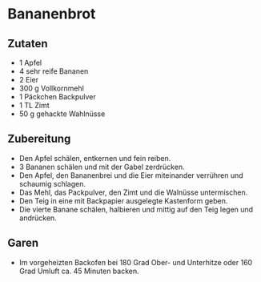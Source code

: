 # Bananenbrot

## Zutaten
* 1 Apfel
* 4 sehr reife Bananen
* 2 Eier
* 300 g Vollkornmehl
* 1 Päckchen Backpulver
* 1 TL Zimt
* 50 g gehackte Wahlnüsse

## Zubereitung
* Den Apfel schälen, entkernen und fein reiben.
* 3 Bananen schälen und mit der Gabel zerdrücken.
* Den Apfel, den Bananenbrei und die Eier miteinander verrühren und schaumig schlagen.
* Das Mehl, das Packpulver, den Zimt und die Walnüsse untermischen.
* Den Teig in eine mit Backpapier ausgelegte Kastenform geben.
* Die vierte Banane schälen, halbieren und mittig auf den Teig legen und andrücken.

## Garen
* Im vorgeheizten Backofen bei 180 Grad Ober- und Unterhitze oder 160 Grad Umluft ca. 45 Minuten backen.
